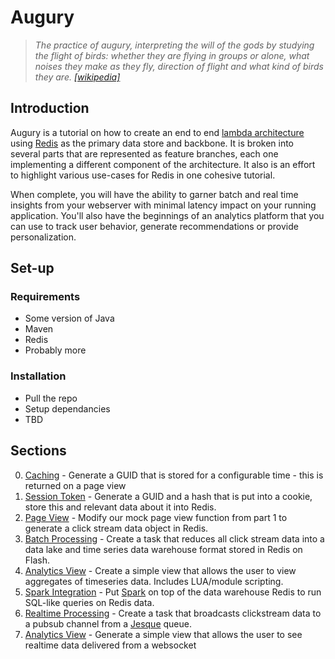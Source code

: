 # Augury
>*The practice of augury, interpreting the will of the gods by studying the flight of birds: whether they are flying in groups or alone, what noises they make as they fly, direction of flight and what kind of birds they are. [[wikipedia]](https://en.wikipedia.org/wiki/Augur)*

## Introduction
Augury is a tutorial on how to create an end to end [lambda architecture](https://en.wikipedia.org/wiki/Lambda_architecture) using [Redis](https://redis.io) as the primary data store and backbone.  It is broken into several parts that are represented as feature branches, each one implementing a different component of the architecture.  It also is an effort to highlight various use-cases for Redis in one cohesive tutorial. 

When complete, you will have the ability to garner batch and real time insights from your webserver with minimal latency impact on your running application.  You'll also have the beginnings of an analytics platform that you can use to track user behavior, generate recommendations or provide personalization.  

## Set-up
### Requirements
- Some version of Java
- Maven
- Redis
- Probably more

### Installation
- Pull the repo
- Setup dependancies
- TBD

## Sections
0. [Caching](https://github.com/timeartist/augury/tree/1-caching) - Generate a GUID that is stored for a configurable time - this is returned on a page view
0. [Session Token](https://github.com/timeartist/augury/tree/2-session-token) - Generate a GUID and a hash that is put into a cookie, store this and relevant data about it into Redis.
0. [Page View](https://github.com/timeartist/augury/tree/3-page-view) - Modify our mock page view function from part 1 to generate a click stream data object in Redis.
0. [Batch Processing](https://github.com/timeartist/augury/tree/4-batch-processing) - Create a task that reduces all click stream data into a data lake and time series data warehouse format stored in Redis on Flash.
 0. [Analytics View](https://github.com/timeartist/augury/tree/4a-analytics-view) - Create a simple view that allows the user to view aggregates of timeseries data.  Includes LUA/module scripting.
 0. [Spark Integration](https://github.com/timeartist/augury/tree/4b-spark-integration) - Put [Spark](http://spark.apache.org/) on top of the data warehouse Redis to run SQL-like queries on Redis data. 
0. [Realtime Processing](https://github.com/timeartist/augury/tree/5-realtime-processing) - Create a task that broadcasts clickstream data to a pubsub channel from a [Jesque](https://github.com/gresrun/jesque) queue.
 0. [Analytics View](https://github.com/timeartist/augury/tree/5a-analytics-view) - Generate a simple view that allows the user to see realtime data delivered from a websocket


